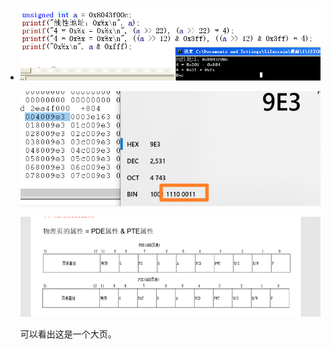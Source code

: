 + ![image-20201129105438333](https://raw.githubusercontent.com/smallzhong/picgo-pic-bed/master/image-20201129105438333.png)

  ![image-20201129105600294](https://raw.githubusercontent.com/smallzhong/picgo-pic-bed/master/image-20201129105600294.png)

  ![image-20201129105618628](https://raw.githubusercontent.com/smallzhong/picgo-pic-bed/master/image-20201129105618628.png)

  可以看出这是一个大页。